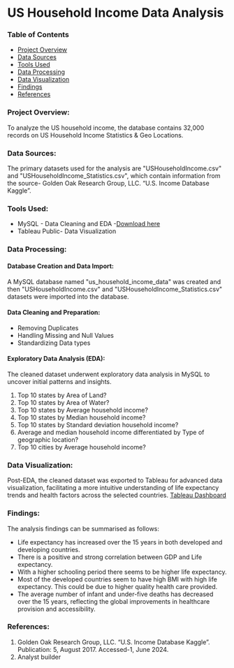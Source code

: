 # US Household Income Data Analysis

### Table of Contents

- [Project Overview](#project-overview)
- [Data Sources](#data-sources)
- [Tools Used](#tools-used)
- [Data Processing](#data-processing)
- [Data Visualization](#data-visualization)
- [Findings](#findings)
- [References](#references)

### Project Overview: 

To analyze the US household income, the database contains 32,000 records on US Household Income Statistics & Geo Locations. 

### Data Sources:

The primary datasets used for the analysis are "USHouseholdIncome.csv" and "USHouseholdIncome_Statistics.csv", which contain information from the source- Golden Oak Research Group, LLC. “U.S. Income Database Kaggle”. 


### Tools Used:

- MySQL - Data Cleaning and EDA -[Download here](https://www.mysql.com/)
- Tableau Public- Data Visualization

### Data Processing:

#### Database Creation and Data Import:
A MySQL database named "us_household_income_data" was created and then "USHouseholdIncome.csv" and "USHouseholdIncome_Statistics.csv" datasets were imported into the database.
#### Data Cleaning and Preparation: 
- Removing Duplicates
- Handling Missing and Null Values
- Standardizing Data types 

#### Exploratory Data Analysis (EDA): 

The cleaned dataset underwent exploratory data analysis in MySQL to uncover initial patterns and insights.
1. Top 10 states by Area of Land?
2. Top 10 states by Area of Water?
3. Top 10 states by Average household income? 
4. Top 10 states by Median household income? 
5. Top 10 states by Standard deviation household income? 
6. Average and median household income differentiated by Type of geographic location?
7. Top 10 cities by Average household income? 
   

### Data Visualization:

Post-EDA, the cleaned dataset was exported to Tableau for advanced data visualization, facilitating a more intuitive understanding of life expectancy trends and health factors across the selected countries.
[Tableau Dashboard](https://public.tableau.com/views/USHOUSEHOLDINCOMEDASHBOARD/Dashboard1?:language=en-US&:sid=&:display_count=n&:origin=viz_share_link)

### Findings:

The analysis findings can be summarised as follows:
-  Life expectancy has increased over the 15 years in both developed and developing countries.
-  There is a positive and strong correlation between GDP and Life expectancy.
-  With a higher schooling period there seems to be higher life expectancy.
-  Most of the developed countries seem to have high BMI with high life expectancy. This could be due to higher quality health care provided.
-  The average number of infant and under-five deaths has decreased over the 15 years, reflecting the global improvements in healthcare provision and accessibility.

### References:

1. Golden Oak Research Group, LLC. “U.S. Income Database Kaggle”. Publication: 5, August 2017. Accessed-1, June 2024.
2. Analyst builder
